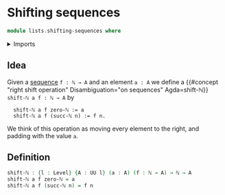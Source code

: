 # Shifting sequences

```agda
module lists.shifting-sequences where
```

<details><summary>Imports</summary>

```agda
open import elementary-number-theory.natural-numbers

open import foundation.universe-levels
```

</details>

## Idea

Given a [sequence](lists.sequences.md) `f : ℕ → A` and an element `a : A` we
define a
{{#concept "right shift operation" Disambiguation="on sequences" Agda=shift-ℕ}}
`shift-ℕ a f : ℕ → A` by

```text
  shift-ℕ a f zero-ℕ := a
  shift-ℕ a f (succ-ℕ n) := f n.
```

We think of this operation as moving every element to the right, and padding
with the value `a`.

## Definition

```agda
shift-ℕ : {l : Level} {A : UU l} (a : A) (f : ℕ → A) → ℕ → A
shift-ℕ a f zero-ℕ = a
shift-ℕ a f (succ-ℕ n) = f n
```
